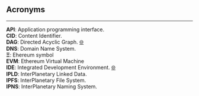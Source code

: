 ## Acronyms
****
**API**: Application programming interface.  
**CID**: Content Identifier.  
**DAG**: Directed Acyclic Graph. <a href="https://en.wikipedia.org/wiki/Domain_Name_System"   target="_blank">🌐</a>  
**DNS**: Domain Name System. <!--<a href="" target="_blank">🌐</a> -->  
**Ξ**: Ehereum symbol  
**EVM**: Ethereum Virtual Machine  
**IDE**: Integrated Development Environment. <a href="https://es.wikipedia.org/wiki/Entorno_de_desarrollo_integrado" target="_blank">🌐</a>  
**IPLD**: InterPlanetary Linked Data.  
**IPFS**: InterPlanetary File System.  
**IPNS**: InterPlanetary Naming System.  
